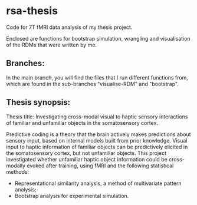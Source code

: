 # rsa-thesis
Code for 7T fMRI data analysis of my thesis project.

Enclosed are functions for bootstrap simulation, wrangling and visualisation of the RDMs that were written by me.

## Branches:
In the main branch, you will find the files that I run different functions from, which are found in the sub-branches "visualise-RDM" and "bootstrap".

## Thesis synopsis:
Thesis title: Investigating cross-modal visual to haptic sensory interactions of familiar and unfamiliar objects in the somatosensory cortex.

Predictive coding is a theory that the brain actively makes predictions about sensory input, based on internal models built from prior knowledge.
Visual input to haptic information of familiar objects can be predictively elicited in the somatosensory cortex, but not unfamiliar objects.
This project investigated whether unfamiliar haptic object information could be cross-modally evoked after training, using fMRI and the following statistical methods:

- Representational similarity analysis, a method of multivariate pattern analysis;
- Bootstrap analysis for experimental simulation.

